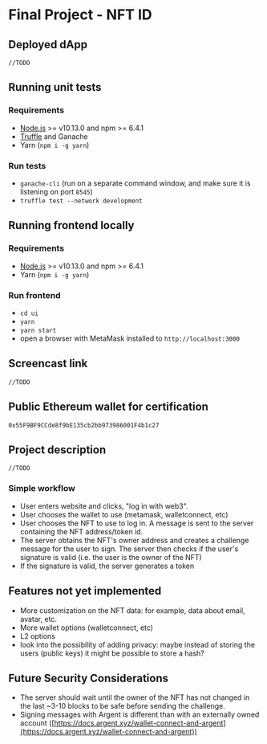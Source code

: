 # Final Project - NFT ID

## Deployed dApp
`//TODO`

## Running unit tests
### Requirements
- [Node.js](https://nodejs.org/) >= v10.13.0 and npm >= 6.4.1
- [Truffle](https://www.npmjs.com/package/truffle) and Ganache
- Yarn (`npm i -g yarn`)

### Run tests
- `ganache-cli` (run on a separate command window, and make sure it is listening on port `8545`)
- `truffle test --network development`

## Running frontend locally
### Requirements
- [Node.js](https://nodejs.org/) >= v10.13.0 and npm >= 6.4.1
- Yarn (`npm i -g yarn`)

### Run frontend
- `cd ui`
- `yarn`
- `yarn start`
- open a browser with MetaMask installed to `http://localhost:3000`

## Screencast link
`//TODO`

## Public Ethereum wallet for certification
`0x55F9BF9CCde8f9bE135cb2bb973986001F4b1c27`

## Project description
`//TODO`
### Simple workflow
* User enters website and clicks, "log in with web3".
* User chooses the wallet to use (metamask, walletconnect, etc)
* User chooses the NFT to use to log in. A message is sent to the server containing the NFT address/token id.
* The server obtains the NFT's owner address and creates a challenge message for the user to sign. The server then checks if the user's signature is valid (i.e. the user is the owner of the NFT)
* If the signature is valid, the server generates a token

## Features not yet implemented
* More customization on the NFT data: for example, data about email, avatar, etc.
* More wallet options (walletconnect, etc)
* L2 options
* look into the possibility of adding privacy: maybe instead of storing the users (public keys) it might be possible to store a hash?

## Future Security Considerations
* The server should wait until the owner of the NFT has not changed in the last ~3-10 blocks to be safe before sending the challenge.
* Signing messages with Argent is different than with an externally owned account ([https://docs.argent.xyz/wallet-connect-and-argent](https://docs.argent.xyz/wallet-connect-and-argent))
